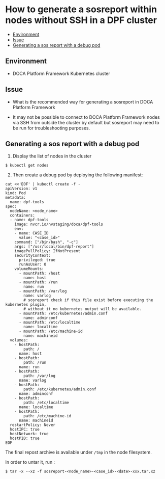# How to generate a sosreport within nodes without SSH in a DPF cluster

<!-- toc -->
- [Environment](#environment)
- [Issue](#issue)
- [Generating a sos report with a debug pod](#generating-a-sos-report-with-a-debug-pod)
<!-- /toc -->

## Environment

- DOCA Platform Framework Kubernetes cluster

## Issue

- What is the recommended way for generating a sosreport in DOCA Platform Framework

- It may not be possible to connect to DOCA Platform Framework nodes via SSH from
outside the cluster by default but sosreport may need to be run for troubleshooting
purposes.


## Generating a sos report with a debug pod

1. Display the list of nodes in the cluster

```shell
$ kubectl get nodes
```

2. Then create a debug pod by deploying the following manifest:
```shell
cat <<'EOF' | kubectl create -f -
apiVersion: v1
kind: Pod
metadata:
  name: dpf-tools
spec:
  nodeName: <node_name>
  containers:
  - name: dpf-tools
    image: nvcr.io/nvstaging/doca/dpf-tools
    env:
    - name: CASE_ID
      value: "<case_id>"
    command: ["/bin/bash", "-c"]
    args: ["/usr/local/bin/dpf-report"]
    imagePullPolicy: IfNotPresent
    securityContext:
      privileged: true
      runAsUser: 0
    volumeMounts:
      - mountPath: /host
        name: host
      - mountPath: /run
        name: run
      - mountPath: /var/log
        name: varlog
        # sosreport check if this file exist before executing the kubernetes plugin,
        # without it no kubernetes output will be available.
      - mountPath: /etc/kubernetes/admin.conf
        name: adminconf
      - mountPath: /etc/localtime
        name: localtime
      - mountPath: /etc/machine-id
        name: machineid
  volumes:
    - hostPath:
        path: /
      name: host
    - hostPath:
        path: /run
      name: run
    - hostPath:
        path: /var/log
      name: varlog
    - hostPath:
        path: /etc/kubernetes/admin.conf
      name: adminconf
    - hostPath:
        path: /etc/localtime
      name: localtime
    - hostPath:
        path: /etc/machine-id
      name: machineid
  restartPolicy: Never
  hostIPC: true
  hostNetwork: true
  hostPID: true
EOF
```

The final repost archive is available under `/tmp` in the node filesystem.

In order to untar it, run :

```shell
$ tar -x --xz -f sosreport-<node_name>-<case_id>-<date>-xxx.tar.xz
```
